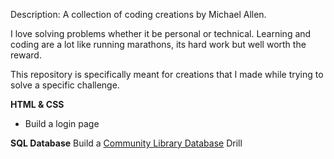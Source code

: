 Description: A collection of coding creations by Michael Allen. 

I love solving problems whether it be personal or technical. Learning and coding are a lot like running marathons, its hard work but well worth the reward.

This repository is specifically meant for creations that I made while trying to solve a specific challenge.

<strong>HTML & CSS</strong>
<ul>
<li>Build a login page</li>
</ul>

<strong>SQL Database</strong>
Build a [Community Library Database](SQL/) Drill

